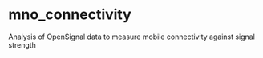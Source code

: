 # mno_connectivity
Analysis of OpenSignal data to measure mobile connectivity against signal strength

